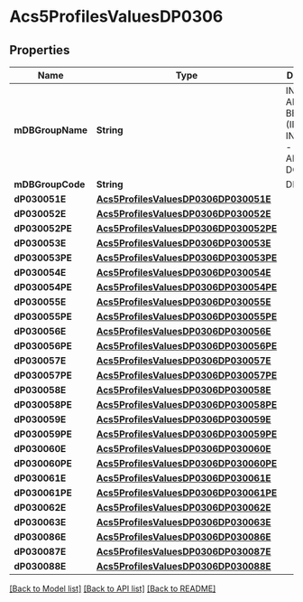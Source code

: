 # Acs5ProfilesValuesDP0306

## Properties
Name | Type | Description | Notes
------------ | ------------- | ------------- | -------------
**mDBGroupName** | **String** | INCOME AND BENEFITS (IN 2010 INFLATION-ADJUSTED DOLLARS) | 
**mDBGroupCode** | **String** | DP0306 | 
**dP030051E** | [**Acs5ProfilesValuesDP0306DP030051E**](Acs5ProfilesValuesDP0306DP030051E.md) |  | 
**dP030052E** | [**Acs5ProfilesValuesDP0306DP030052E**](Acs5ProfilesValuesDP0306DP030052E.md) |  | 
**dP030052PE** | [**Acs5ProfilesValuesDP0306DP030052PE**](Acs5ProfilesValuesDP0306DP030052PE.md) |  | 
**dP030053E** | [**Acs5ProfilesValuesDP0306DP030053E**](Acs5ProfilesValuesDP0306DP030053E.md) |  | 
**dP030053PE** | [**Acs5ProfilesValuesDP0306DP030053PE**](Acs5ProfilesValuesDP0306DP030053PE.md) |  | 
**dP030054E** | [**Acs5ProfilesValuesDP0306DP030054E**](Acs5ProfilesValuesDP0306DP030054E.md) |  | 
**dP030054PE** | [**Acs5ProfilesValuesDP0306DP030054PE**](Acs5ProfilesValuesDP0306DP030054PE.md) |  | 
**dP030055E** | [**Acs5ProfilesValuesDP0306DP030055E**](Acs5ProfilesValuesDP0306DP030055E.md) |  | 
**dP030055PE** | [**Acs5ProfilesValuesDP0306DP030055PE**](Acs5ProfilesValuesDP0306DP030055PE.md) |  | 
**dP030056E** | [**Acs5ProfilesValuesDP0306DP030056E**](Acs5ProfilesValuesDP0306DP030056E.md) |  | 
**dP030056PE** | [**Acs5ProfilesValuesDP0306DP030056PE**](Acs5ProfilesValuesDP0306DP030056PE.md) |  | 
**dP030057E** | [**Acs5ProfilesValuesDP0306DP030057E**](Acs5ProfilesValuesDP0306DP030057E.md) |  | 
**dP030057PE** | [**Acs5ProfilesValuesDP0306DP030057PE**](Acs5ProfilesValuesDP0306DP030057PE.md) |  | 
**dP030058E** | [**Acs5ProfilesValuesDP0306DP030058E**](Acs5ProfilesValuesDP0306DP030058E.md) |  | 
**dP030058PE** | [**Acs5ProfilesValuesDP0306DP030058PE**](Acs5ProfilesValuesDP0306DP030058PE.md) |  | 
**dP030059E** | [**Acs5ProfilesValuesDP0306DP030059E**](Acs5ProfilesValuesDP0306DP030059E.md) |  | 
**dP030059PE** | [**Acs5ProfilesValuesDP0306DP030059PE**](Acs5ProfilesValuesDP0306DP030059PE.md) |  | 
**dP030060E** | [**Acs5ProfilesValuesDP0306DP030060E**](Acs5ProfilesValuesDP0306DP030060E.md) |  | 
**dP030060PE** | [**Acs5ProfilesValuesDP0306DP030060PE**](Acs5ProfilesValuesDP0306DP030060PE.md) |  | 
**dP030061E** | [**Acs5ProfilesValuesDP0306DP030061E**](Acs5ProfilesValuesDP0306DP030061E.md) |  | 
**dP030061PE** | [**Acs5ProfilesValuesDP0306DP030061PE**](Acs5ProfilesValuesDP0306DP030061PE.md) |  | 
**dP030062E** | [**Acs5ProfilesValuesDP0306DP030062E**](Acs5ProfilesValuesDP0306DP030062E.md) |  | 
**dP030063E** | [**Acs5ProfilesValuesDP0306DP030063E**](Acs5ProfilesValuesDP0306DP030063E.md) |  | 
**dP030086E** | [**Acs5ProfilesValuesDP0306DP030086E**](Acs5ProfilesValuesDP0306DP030086E.md) |  | 
**dP030087E** | [**Acs5ProfilesValuesDP0306DP030087E**](Acs5ProfilesValuesDP0306DP030087E.md) |  | 
**dP030088E** | [**Acs5ProfilesValuesDP0306DP030088E**](Acs5ProfilesValuesDP0306DP030088E.md) |  | 

[[Back to Model list]](../README.md#documentation-for-models) [[Back to API list]](../README.md#documentation-for-api-endpoints) [[Back to README]](../README.md)



